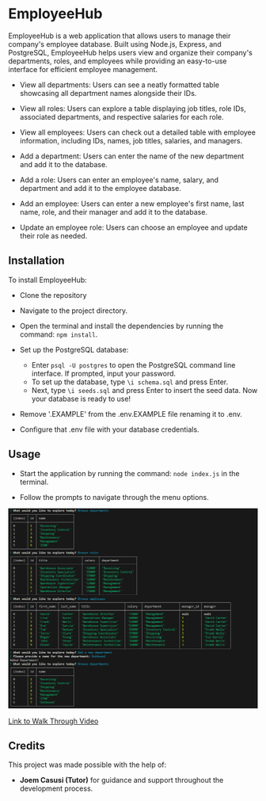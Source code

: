 # EmployeeHub

EmployeeHub is a web application that allows users to manage their company's employee database. Built using Node.js, Express, and PostgreSQL, EmployeeHub helps users view and organize their company's departments, roles, and employees while providing an easy-to-use interface for efficient employee management.

- View all departments: Users can see a neatly formatted table showcasing all department names alongside their IDs.

- View all roles: Users can explore a table displaying job titles, role IDs, associated departments, and respective salaries for each role.

- View all employees: Users can check out a detailed table with employee information, including IDs, names, job titles, salaries, and managers.

- Add a department: Users can enter the name of the new department and add it to the database.

- Add a role: Users can enter an employee's name, salary, and department and add it to the employee database.

- Add an employee: Users can enter a new employee's first name, last name, role, and their manager and add it to the database.

- Update an employee role: Users can choose an employee and update their role as needed.

## Installation

To install EmployeeHub:

- Clone the repository

- Navigate to the project directory.

- Open the terminal and install the dependencies by running the command: `npm install`.

- Set up the PostgreSQL database:

  - Enter `psql -U postgres` to open the PostgreSQL command line interface. If prompted, input your password.
  - To set up the database, type `\i schema.sql` and press Enter.
  - Next, type `\i seeds.sql` and press Enter to insert the seed data. Now your database is ready to use!

- Remove '.EXAMPLE' from the .env.EXAMPLE file renaming it to .env.

- Configure that .env file with your database credentials.

## Usage

- Start the application by running the command: `node index.js` in the terminal.

- Follow the prompts to navigate through the menu options.

![Screenshot of EmployeeHub](./images/Screenshot%202024-09-26%20092102.png)

[Link to Walk Through Video](./images/Screen%20Recording%202024-09-26%20093021.mp4)

## Credits

This project was made possible with the help of:

- **Joem Casusi (Tutor)** for guidance and support throughout the development process.
